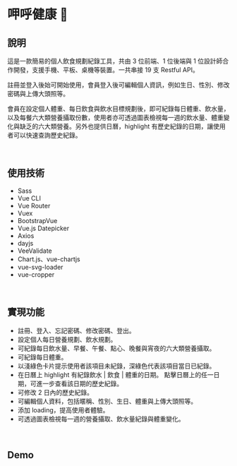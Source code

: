 # 呷呼健康 🍤

## 說明
這是一款簡易的個人飲食規劃紀錄工具，共由 3 位前端、1 位後端與 1 位設計師合作開發，支援手機、平板、桌機等裝置。一共串接 19 支 Restful API。

註冊並登入後始可開始使用，會員登入後可編輯個人資訊，例如生日、性別、修改密碼與上傳大頭照等。

會員在設定個人體重、每日飲食與飲水目標規劃後，即可紀錄每日體重、飲水量，以及每餐六大類營養攝取份數，使用者亦可透過圖表檢視每一週的飲水量、體重變化與缺乏的六大類營養。另外也提供日曆，highlight 有歷史紀錄的日期，讓使用者可以快速查詢歷史紀錄。



<br>

## 使用技術
- Sass
- Vue CLI
- Vue Router
- Vuex
- BootstrapVue
- Vue.js Datepicker
- Axios
- dayjs
- VeeValidate
- Chart.js、vue-chartjs
- vue-svg-loader
- vue-cropper
<br>

## 實現功能
- 註冊、登入、忘記密碼、修改密碼、登出。
- 設定個人每日營養規劃、飲水規劃。
- 可紀錄每日飲水量、早餐、午餐、點心、晚餐與宵夜的六大類營養攝取。
- 可紀錄每日體重。
- 以淺綠色卡片提示使用者該項目未紀錄，深綠色代表該項目當日已紀錄。
- 在日曆上 highlight 有紀錄飲水 | 飲食 | 體重的日期。
點擊日曆上的任一日期，可進一步查看該日期的歷史紀錄。
- 可修改 2 日內的歷史紀錄。
- 可編輯個人資料，包括暱稱、性別、生日、體重與上傳大頭照等。
- 添加 loading，提高使用者體驗。
- 可透過圖表檢視每一週的營養攝取、飲水量紀錄與體重變化。

<br>

## Demo

